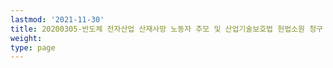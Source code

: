 ```yaml
---
lastmod: '2021-11-30'
title: 20200305-반도체 전자산업 산재사망 노동자 추모 및 산업기술보호법 헌법소원 청구 기자회견
weight: 
type: page
---
```

